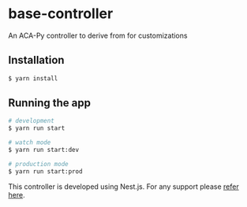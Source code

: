 # base-controller
An ACA-Py controller to derive from for customizations

## Installation

```bash
$ yarn install
```

## Running the app

```bash
# development
$ yarn run start

# watch mode
$ yarn run start:dev

# production mode
$ yarn run start:prod
```


This controller is developed using Nest.js. For any support please [refer here](https://docs.nestjs.com/support).